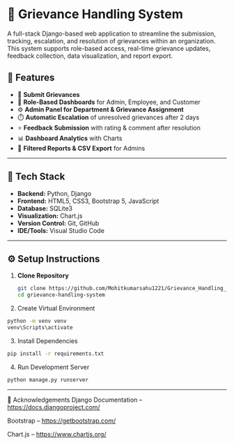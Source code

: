 # 📢 Grievance Handling System

A full-stack Django-based web application to streamline the submission, tracking, escalation, and resolution of grievances within an organization. This system supports role-based access,
real-time grievance updates, feedback collection, data visualization, and report export.

## 🚀 Features

- 📝 **Submit Grievances**
- 👥 **Role-Based Dashboards** for Admin, Employee, and Customer
- ⚙️ **Admin Panel for Department & Grievance Assignment**
- ⏱️ **Automatic Escalation** of unresolved grievances after 2 days
- ⭐ **Feedback Submission** with rating & comment after resolution
- 📊 **Dashboard Analytics** with Charts
- 📄 **Filtered Reports & CSV Export** for Admins

---

## 🔧 Tech Stack

- **Backend:** Python, Django
- **Frontend:** HTML5, CSS3, Bootstrap 5, JavaScript
- **Database:** SQLite3
- **Visualization:** Chart.js
- **Version Control:** Git, GitHub
- **IDE/Tools:** Visual Studio Code

---

## ⚙️ Setup Instructions


1. **Clone Repository**
   ```bash
   git clone https://github.com/Mohitkumarsahu1221/Grievance_Handling_System
   cd grievance-handling-system
   ```
2. Create Virtual Environment
```bash
python -m venv venv
venv\Scripts\activate
```
3. Install Dependencies
```bash
pip install -r requirements.txt
```

4. Run Development Server
```bash
python manage.py runserver
```
---

🙌 Acknowledgements
Django Documentation – https://docs.djangoproject.com/

Bootstrap – https://getbootstrap.com/

Chart.js – https://www.chartjs.org/
